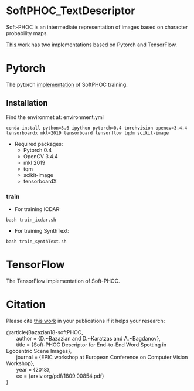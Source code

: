 # SoftPHOC_TextDescriptor
Soft-PHOC is an intermediate representation of images based on character probability maps.

[This work](arxiv.org/pdf/1809.00854.pdf) has two implementations based on Pytorch and TensorFlow.


# Pytorch #

The pytorch [implementation](https://github.com/denabazazian/SoftPHOC_TextDescriptor/tree/master/Pytorch) of SoftPHOC training.

## Installation ##

Find the environmet at: environment.yml
```
conda install python=3.6 ipython pytorch=0.4 torchvision opencv=3.4.4 tensorboardx mkl=2019 tensorboard tensorflow tqdm scikit-image
```
* Required packages:
    * Pytorch 0.4
    * OpenCV 3.4.4
    * mkl 2019
    * tqm
    * scikit-image
    * tensorboardX

### train ###

* For training ICDAR:
``` 
bash train_icdar.sh
```

* For training SynthText:
``` 
bash train_synthText.sh
```

# TensorFlow #

The TensorFlow implementation of Soft-PHOC. 


# Citation #

Please cite [this work](arxiv.org/pdf/1809.00854.pdf) in your publications if it helps your research: <br />

@article{Bazazian18-softPHOC,<br />
&nbsp;&nbsp;&nbsp;&nbsp;&nbsp;&nbsp;	author = {D.~Bazazian and D.~Karatzas and A.~Bagdanov},<br />
&nbsp;&nbsp;&nbsp;&nbsp;&nbsp;&nbsp;	title = {Soft-PHOC Descriptor for End-to-End Word Spotting in Egocentric Scene Images},<br />
&nbsp;&nbsp;&nbsp;&nbsp;&nbsp;&nbsp;	journal = {EPIC workshop at European Conference on Computer Vision Workshop},<br />
&nbsp;&nbsp;&nbsp;&nbsp;&nbsp;&nbsp;	year = {2018},<br />
&nbsp;&nbsp;&nbsp;&nbsp;&nbsp;&nbsp;        ee = {arxiv.org/pdf/1809.00854.pdf}<br />
}<br />
